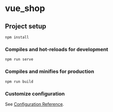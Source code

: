 # vue_shop

## Project setup
```
npm install
```
    
### Compiles and hot-reloads for development
```
npm run serve
```

### Compiles and minifies for production
```
npm run build   
```
       
### Customize configuration
See [Configuration Reference](https://cli.vuejs.org/config/).
         